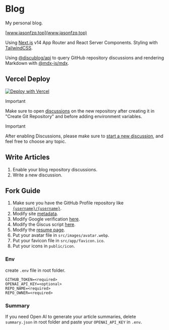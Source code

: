 # Blog

My personal blog.

[www.jasonfzq.top](www.jasonfzq.top)

Using [Next.js](https://nextjs.org/) v14 App Router and React Server Components. Styling with [TailwindCSS](https://tailwindcss.com/).

Using [@discublog/api](https://github.com/discublog/api) to query GitHub repository discussions and rendering Markdown with [@mdx-js/mdx](https://github.com/mdx-js/mdx).

## Vercel Deploy

[![Deploy with Vercel](https://vercel.com/button)](https://vercel.com/new/clone?repository-url=https%3A%2F%2Fgithub.com%2Fzhangyu1818%2Fblog&env=GITHUB_TOKEN,REPO_NAME,REPO_OWNER&envDescription=GitHub%20Token&envLink=https%3A%2F%2Fdocs.github.com%2Fen%2Fauthentication%2Fkeeping-your-account-and-data-secure%2Fmanaging-your-personal-access-tokens&project-name=blog&repository-name=blog&demo-title=zhangyu1818's%20blog&demo-description=Personal%20blog&demo-url=https%3A%2F%2Fzhangyu.dev)

> [!IMPORTANT]
> Make sure to open [discussions](https://docs.github.com/en/repositories/managing-your-repositorys-settings-and-features/enabling-features-for-your-repository/enabling-or-disabling-github-discussions-for-a-repository) on the new repository after creating it in "Create Git Repository" and before adding environment variables.

> [!IMPORTANT]
> After enabling Discussions, please make sure to [start a new discussion](https://docs.github.com/en/discussions/quickstart#creating-a-new-discussion), and feel free to choose any topic.

## Write Articles

1. Enable your blog repository discussions.
2. Write a new discussion.

## Fork Guide

1. Make sure you have the GitHub Profile repository like [`{username}/{username}`](https://github.com/ZhuoQuanFan/ZhuoQuanFan).
2. Modify site [metadata](https://github.com/zhangyu1818/blog/blob/next14/src/app/layout.tsx#L40).
3. Modify Google verification [here](https://github.com/zhangyu1818/blog/blob/next14/src/app/layout.tsx#L65).
4. Modify the Giscus script [here](https://github.com/zhangyu1818/blog/blob/next14/src/components/giscus/index.tsx#L17-L18).
5. Modify the [resume page](https://github.com/zhangyu1818/blog/blob/next14/src/app/resume/page.tsx).
6. Put your avatar file in `src/images/avatar.webp`.
7. Put your favicon file in `src/app/favicon.ico`.
8. Put your icons in `public/icon`.

### Env

create `.env` file in root folder.

```text
GITHUB_TOKEN=<required>
OPENAI_API_KEY=<optional>
REPO_NAME=<required>
REPO_OWNER=<required>
```

### Summary

If you need Open AI to generate your article summaries, delete `summary.json` in root folder and paste your `OPENAI_API_KEY` in `.env`.
